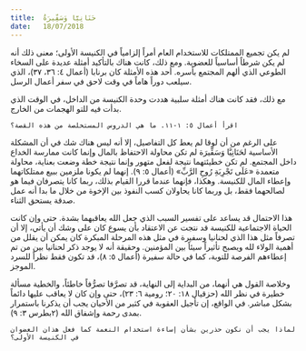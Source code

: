```yaml
---
title:  حَنَانِيَّا وَسَفِّيرَةُ
date:   18/07/2018
---
```


لم يكن تجميع الممتلكات للاستخدام العام أمراً إلزامياً في الكنيسة الأولى؛ معنى ذلك أنه لم يكن شرطاً أساسياً للعضوية. ومع ذلك، كانت هناك بالتأكيد أمثلة عديدة على السخاء الطوعي الذي ألهم المجتمع بأسره. أحد هذه الأمثلة كان برنابا (أعمال ٤: ٣٦، ٣٧)، الذي سيلعب دوراً هاماً في وقت لاحق في سفر أعمال الرسل.

مع ذلك، فقد كانت هناك أمثلة سلبية هددت وحدة الكنيسة من الداخل، في الوقت الذي بدأت فيه للتو الهجمات من الخارج.

`اقرأ أعمال ٥: ١-١١. ما هي الدروس المستخلصة من هذه القصة؟`

على الرغم من أن لوقا لم يعط كل التفاصيل، إلا أنه ليس هناك شك في أن المشكلة الأساسية لحَنَانِيَّا وَسَفِّيرَة لم تكن محاولة الاحتفاظ بالمال وإنما كانت ممارسة الخداع داخل المجتمع. لم تكن خطيئتهما نتيجة لفعل متهور وإنما نتيجة خطة وضعت بعناية، محاولة متعمدة «عَلَى تَجْرِبَةِ رُوحِ الرَّبِّ» (أعمال ٥: ٩). إنهما لم يكونا ملزمين ببيع ممتلكاتهما وإعطاء المال للكنيسة. وهكذا، فإنهما عندما قررا القيام بذلك، ربما كانا يتصرفان فيما هو لصالحهما فقط، بل وربما كانا يحاولان كسب النفوذ بين الإخوة من خلال ما بدا أنه عمل صدقة يستحق الثناء.

هذا الاحتمال قد يساعد على تفسير السبب الذي جعل الله يعاقبهما بشدة. حتى وإن كانت الحياة الاجتماعية للكنيسة قد نتجت عن الاعتقاد بأن يسوع كان على وشك أن يأتي، إلا أن تصرفاً مثل هذا الذي لحنانيا وسفيرة في مثل هذه المرحلة المبكرة كان يمكن أن يقلل من أهمية الولاء لله ويصبح تأثيراً سيئاً بين المؤمنين. وحقيقة أنه لا يوجد ذكر لحنانيا بين من تم إعطاءهم الفرصة للتوبة، كما في حالة سفيرة (أعمال ٥: ٨)، قد تكون فقط نظراً للسرد الموجز.

وخلاصة القول هي أنهما، من البداية إلى النهاية، قد تصرَّفا تصرُّفاً خاطئاً، والخطية مسألة خطيرة في نظر الله (حزقيال ١٨: ٢٠؛ رومية ٦: ٢٣)، حتى وإن كان لا يعاقب عليها دائماً بشكل مباشر. في الواقع، إن تأجيل العقوبة في كثير من الأحيان يجب أن يذكرنا باستمرار بمدى رحمة وإشفاق الله (٢بطرس ٣: ٩).

`لماذا يجب أن نكون حذرين بشأن إساءة استخدام النعمة كما فعل هذان العضوان في الكنيسة الأولى؟`